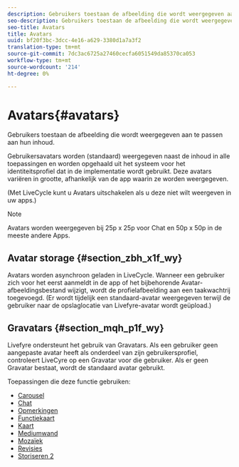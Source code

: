 ```yaml
---
description: Gebruikers toestaan de afbeelding die wordt weergegeven aan te passen aan hun inhoud.
seo-description: Gebruikers toestaan de afbeelding die wordt weergegeven aan te passen aan hun inhoud.
seo-title: Avatars
title: Avatars
uuid: bf20f3bc-3dcc-4e16-a629-3380d1a7a3f2
translation-type: tm+mt
source-git-commit: 7dc3ac6725a27460cecfa6051549da85370ca053
workflow-type: tm+mt
source-wordcount: '214'
ht-degree: 0%

---
```



# Avatars{#avatars}

Gebruikers toestaan de afbeelding die wordt weergegeven aan te passen aan hun inhoud.

Gebruikersavatars worden (standaard) weergegeven naast de inhoud in alle toepassingen en worden opgehaald uit het systeem voor het identiteitsprofiel dat in de implementatie wordt gebruikt. Deze avatars variëren in grootte, afhankelijk van de app waarin ze worden weergegeven.

(Met LiveCycle kunt u Avatars uitschakelen als u deze niet wilt weergeven in uw apps.)

>[!NOTE]
>
>Avatars worden weergegeven bij 25p x 25p voor Chat en 50p x 50p in de meeste andere Apps.

## Avatar storage {#section_zbh_x1f_wy}

Avatars worden asynchroon geladen in LiveCycle. Wanneer een gebruiker zich voor het eerst aanmeldt in de app of het bijbehorende Avatar-afbeeldingsbestand wijzigt, wordt de profielafbeelding aan een taakwachtrij toegevoegd. (Er wordt tijdelijk een standaard-avatar weergegeven terwijl de gebruiker naar de opslaglocatie van Livefyre-avatar wordt geüpload.)

## Gravatars {#section_mqh_p1f_wy}

Livefyre ondersteunt het gebruik van Gravatars. Als een gebruiker geen aangepaste avatar heeft als onderdeel van zijn gebruikersprofiel, controleert LiveCyre op een Gravatar voor die gebruiker. Als er geen Gravatar bestaat, wordt de standaard avatar gebruikt.


Toepassingen die deze functie gebruiken:

* [Carousel](/help/using/c-about-apps/c-carousel-app/c-carousel-app.md#c_carousel_app)
* [Chat](/help/using/c-about-apps/c-chat-app/c-chat-app.md#c_chat_app)
* [Opmerkingen](/help/using/c-about-apps/c-comments/c-comments.md)
* [Functiekaart](/help/using/c-about-apps/c-feature-card-app/c-feature-card-app.md#c_feature_card_app)
* [Kaart](/help/using/c-about-apps/c-map-app/c-map-app.md#c_map_app)
* [Mediumwand](/help/using/c-about-apps/c-media-wall-app/c-media-wall-app.md#c_media_wall_app)
* [Mozaïek](/help/using/c-about-apps/c-mosaic-app/c-mosaic-app.md#c_mosaic_app)
* [Revisies](/help/using/c-about-apps/c-reviews-app/c-reviews-app.md#c_reviews_app)
* [Storiseren 2](/help/using/c-about-apps/c-storify2/c-storify2.md#c_storify2)

